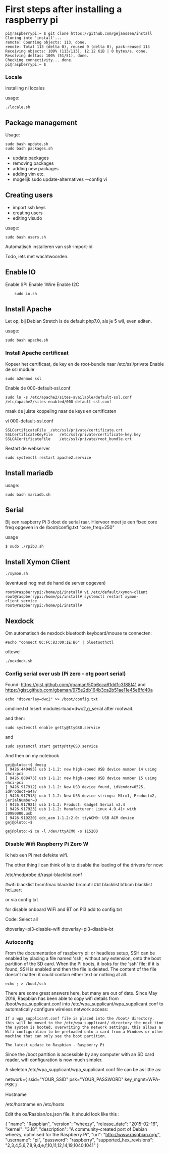 # First steps after installing a raspberry pi

```
pi@raspberrypi:~ $ git clone https://github.com/gejanssen/install
Cloning into 'install'...
remote: Counting objects: 113, done.
remote: Total 113 (delta 0), reused 0 (delta 0), pack-reused 113
Receiving objects: 100% (113/113), 12.12 KiB | 0 bytes/s, done.
Resolving deltas: 100% (51/51), done.
Checking connectivity... done.
pi@raspberrypi:~ $ 
```
### Locale
installing nl locales

usage:
```
./locale.sh
```

## Package management
Usage:
```
sudo bash update.sh
sudo bash packages.sh
```

* update packages
* removing packages
* adding new packages
* adding vim etc.
* mogelijk sudo update-alternatives --config vi


## Creating users
* import ssh keys
* creating users
* editing visudo

usage:
```
sudo bash users.sh
```
Automatisch installeren van ssh-import-id

Todo, iets met wachtwoorden.

## Enable IO
Enable SPI
Enable 1Wire
Enable I2C

```
	sudo io.sh
```
## Install Apache

Let op, bij Debian Stretch is de default php7.0, als je 5 wil, even editen.

usage:
```
sudo bash apache.sh
```

### Install Apache certificaat

Kopeer het certificaat, de key en de root-bundle naar /etc/ssl/private
Enable de ssl module
```
sudo a2enmod ssl
```

Enable de 000-default-ssl.conf
```
sudo ln -s /etc/apache2/sites-available/default-ssl.conf /etc/apache2/sites-enabled/000-default-ssl.conf
```

maak de juiste koppeling naar de keys en certificaten

vi 000-default-ssl.conf
```
SSLCertificateFile	/etc/ssl/private/certificate.crt
SSLCertificateKeyFile	/etc/ssl/private/certificate-key.key
SSLCACertificateFile	/etc/ssl/private/root_bundle.crt
```

Restart de webserver

```
sudo systemctl restart apache2.service
```

## Install mariadb

usage:
```
sudo bash mariadb.sh
```

## Serial
Bij een raspberry Pi 3 doet de serial raar.
Hiervoor moet je een fixed core freq opgeven in de /boot/config.txt
"core_freq=250"

usage
```
$ sudo ./rpib3.sh
```

## Install Xymon Client
```
./xymon.sh
```
(eventueel nog met de hand de server opgeven)
```
root@raspberrypi:/home/pi/install# vi /etc/default/xymon-client
root@raspberrypi:/home/pi/install# systemctl restart xymon-client.service
root@raspberrypi:/home/pi/install#
```

## Nexdock
Om automatisch de nexdock bluetooth keyboard/mouse te connecten:

```
#echo "connect 0C:FC:83:00:1E:B6" | bluetoothctl
```

oftewel

```
./nexdock.sh
```
### Config serial over usb (Pi zero - otg poort serial)

Found:
https://gist.github.com/gbaman/50b6cca61dd1c3f88f41
and
https://gist.github.com/gbaman/975e2db164b3ca2b51ae11e45e8fd40a

```
echo "dtoverlay=dwc2" >> /boot/config.txt
```

cmdline.txt
Insert modules-load=dwc2,g_serial after rootwait.

and then:
```
sudo systemctl enable getty@ttyGS0.service
```
and
```
sudo systemctl start getty@ttyGS0.service
```

And then on my notebook

```
gej@pluto:~$ dmesg
[ 9426.440495] usb 1-1.2: new high-speed USB device number 14 using ehci-pci
[ 9426.808473] usb 1-1.2: new high-speed USB device number 15 using ehci-pci
[ 9426.917912] usb 1-1.2: New USB device found, idVendor=0525, idProduct=a4a7
[ 9426.917918] usb 1-1.2: New USB device strings: Mfr=1, Product=2, SerialNumber=0
[ 9426.917921] usb 1-1.2: Product: Gadget Serial v2.4
[ 9426.917923] usb 1-1.2: Manufacturer: Linux 4.9.41+ with 20980000.usb
[ 9426.919220] cdc_acm 1-1.2:2.0: ttyACM0: USB ACM device
gej@pluto:~$

gej@pluto:~$ cu -l /dev/ttyACM0 -s 115200 
```


### Disable Wifi Raspberry Pi Zero W
Ik heb een Pi met defekte wifi.

The other thing I can think of is to disable the loading of the drivers for now:

/etc/modprobe.d/raspi-blacklist.conf

#wifi
blacklist brcmfmac
blacklist brcmutil
#bt
blacklist btbcm
blacklist hci_uart

or via config.txt

for disable onboard WiFi and BT on Pi3 add to config.txt

Code: Select all

dtoverlay=pi3-disable-wifi
dtoverlay=pi3-disable-bt



### Autoconfig

From the documentation of raspberry pi:
or headless setup, SSH can be enabled by placing a file named 'ssh', without any extension, onto the boot partition of the SD card. When the Pi boots, it looks for the 'ssh' file; if it is found, SSH is enabled and then the file is deleted. The content of the file doesn't matter: it could contain either text or nothing at all.

```
echo ; > /boot/ssh
```

There are some great answers here, but many are out of date. Since May 2016, Raspbian has been able to copy wifi details from /boot/wpa_supplicant.conf into /etc/wpa_supplicant/wpa_supplicant.conf to automatically configure wireless network access:

    If a wpa_supplicant.conf file is placed into the /boot/ directory, this will be moved to the /etc/wpa_supplicant/ directory the next time the system is booted, overwriting the network settings; this allows a Wifi configuration to be preloaded onto a card from a Windows or other machine that can only see the boot partition.

    The latest update to Raspbian - Raspberry Pi

Since the /boot partition is accessible by any computer with an SD card reader, wifi configuration is now much simpler.

A skeleton /etc/wpa_supplicant/wpa_supplicant.conf file can be as little as:

network={
    ssid="YOUR_SSID"
    psk="YOUR_PASSWORD"
    key_mgmt=WPA-PSK
}

Hostname


/etc/hostname
en
/etc/hosts


Edit the os/Rasbian/os.json file. It should look like this :

{
  "name": "Raspbian",
  "version": "wheezy",
  "release_date": "2015-02-16",
  "kernel": "3.18",
  "description": "A community-created port of Debian wheezy, optimised for the Raspberry Pi",
  "url": "http://www.raspbian.org/",
  "username": "pi",
  "password": "raspberry",
  "supported_hex_revisions": "2,3,4,5,6,7,8,9,d,e,f,10,11,12,14,19,1040,1041"
}

